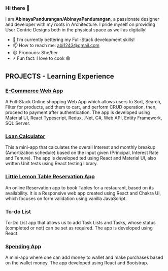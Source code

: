 ### Hi there 👋

I am **AbinayaPandurangan/AbinayaPandurangan**, a passionate designer and developer with my roots in Architecture. I pride myself on providing User Centric Designs both in the physical space as well as digitally!

- 🌱 I’m currently bettering my Full-Stack development skills!
- 📫 How to reach me: abi1243@gmail.com
- 😄 Pronouns: She/her
- ⚡ Fun fact: I love to cook 😄

## PROJECTS - Learning Experience
### <a href="https://github.com/AbinayaPandurangan/end2end-ecommerse-site" target="_blank">E-Commerce Web App</a> 
A Full-Stack Online shopping Web App which allows users to Sort, Search, Filter for products, add them to cart, and perform CRUD operation, then, proceed to payment after authentication. The app is developed using Material UI, React Typescript, Redux, .Net, C#, Web API, Entity Framework, SQL Server.

### <a href="https://github.com/AbinayaPandurangan/react-hands-on-project-loan-calculator-app" target="_blank">Loan Calculator</a> 
This a mini-app that calculates the overall Interest and monthly breakup (Amortization schedule) based on the input given (Principal, Interest Rate and Tenure). The app is developed ted using React and Material UI, also written Unit tests using React testing library.

### <a href="https://github.com/AbinayaPandurangan/react-hands-on-project-table-reservation-app" target="_blank"> Little Lemon Table Reservation App</a>
An online Reservation app to book Tables for a restaurant, based on its availability. It is a Responsive web app created using React and Chakra UI, which focuses on form validation using vanilla JavaScript.

### <a href="https://github.com/AbinayaPandurangan/react-hands-on-project-todolist" target="_blank"> To-do List</a>
To-Do List app that allows us to add Task Lists and Tasks, whose status (completed or not) can be set as required. The app is developed using React.

### <a href="https://github.com/AbinayaPandurangan/react-hands-on-project-spendmoneyapp" target="_blank">Spending App</a>
A mini-app where one can add money to wallet and make purchases based on the wallet money. The app developed using React and Bootstrap.
